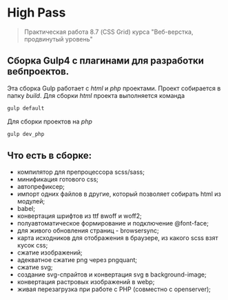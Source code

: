 
# High Pass

> Практическая работа 8.7 (CSS Grid) курса "Веб-верстка, продвинутый уровень"


## Сборка Gulp4 с плагинами для разработки вебпроектов.
Эта сборка Gulp работает с *html* и *php* проектами. Проект собирается в папку *build*.
Для сборки *html* проекта выполняется команда

```bash
gulp default
```
Для сборки проектов на *php*

```bash
gulp dev_php
```



## Что есть в сборке:

- компилятор для препроцессора scss/sass;
- минификация готового css;
- автопрефиксер;
- импорт одних файлов в другие, который позволяет собирать html из модулей;
- babel;
- конвертация шрифтов из ttf вwoff и woff2;
- полуавтоматическое формирование и подключение @font-face;
- для живого обновления страниц - browsersync;
- карта исходников для отображения в браузере, из какого scss взят кусок css;
- сжатие изображений;
- адекватное сжатие png через pngquant;
- сжатие svg;
- создание svg-спрайтов и конвертация svg в background-image;
- конвертация растровых изображений в webp;
- живая перезагрузка при работе с PHP (совместно с openserver);


